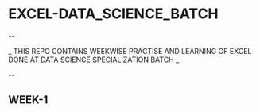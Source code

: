 # EXCEL-DATA_SCIENCE_BATCH


--

_ THIS REPO CONTAINS WEEKWISE PRACTISE AND LEARNING OF EXCEL DONE AT DATA SCIENCE SPECIALIZATION BATCH _

--

## WEEK-1

